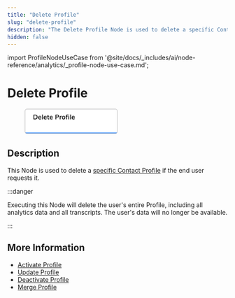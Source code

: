 ```yaml
---
title: "Delete Profile" 
slug: "delete-profile"
description: "The Delete Profile Node is used to delete a specific Contact Profile if the end user requests it."
hidden: false 
---
```


import ProfileNodeUseCase from '@site/docs/_includes/ai/node-reference/analytics/_profile-node-use-case.md';

# Delete Profile

<figure>
  <img class="image-center" src="../../../../../static/img/_assets/ai/resource/node-reference/analytics/delete-profile.png" width="50%" />
</figure>

## Description

This Node is used to delete a [specific Contact Profile](../../../analyze/contact-profiles.md#view-a-contact-profile) if the end user requests it.

:::danger

  Executing this Node will delete the user's entire Profile, including all analytics data and all transcripts. The user's data will no longer be available.

:::

<ProfileNodeUseCase />

## More Information

- [Activate Profile](activate-profile.md)
- [Update Profile](update-profile.md)
- [Deactivate Profile](deactivate-profile.md)
- [Merge Profile](merge-profile.md)